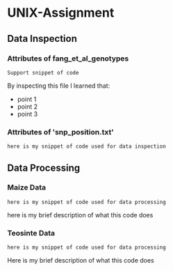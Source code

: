 # UNIX-Assignment

## Data Inspection

### Attributes of fang_et_al_genotypes
```
Support snippet of code
```
 By inspecting this file I learned that:
 
 * point 1
 * point 2
 * point 3
 
 ### Attributes of 'snp_position.txt'
 
 ```
 here is my snippet of code used for data inspection
 ```
 
 ## Data Processing
 
 ### Maize Data
 ```
 here is my snippet of code used for data processing
 ```
 here is my brief description of what this code does
 
 ### Teosinte Data
 ```
 here is my snippet of code used for data processing
 ```
 Here is my brief description of what this code does

